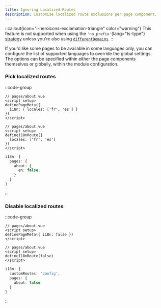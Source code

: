 ```yaml
---
title: Ignoring Localized Routes
description: Customize localized route exclusions per page component.
---
```


::callout{icon="i-heroicons-exclamation-triangle" color="warning"}
This feature is not supported when using the `'no_prefix'`{lang="ts-type"} [strategy](/docs/guide) unless you're also using [`differentDomains`](/docs/guide/different-domains).
::

If you'd like some pages to be available in some languages only, you can configure the list of supported languages to override the global settings. The options can be specified within either the page components themselves or globally, within the module configuration.

### Pick localized routes

::code-group

```vue [about-meta.vue]
// pages/about.vue
<script setup>
definePageMeta({
  i18n: { locales: ['fr', 'es'] }
})
</script>
```

```vue [about-macro.vue]
// pages/about.vue
<script setup>
defineI18nRoute({
  locales: ['fr', 'es']
})
</script>
```

```ts [nuxt.config.ts]
i18n: {
  pages: {
    about: {
      en: false,
    }
  }
}
```

::

### Disable localized routes

::code-group

```vue [about-meta.vue]
// pages/about.vue
<script setup>
definePageMeta({ i18n: false })
</script>
```

```vue [about-macro.vue]
// pages/about.vue
<script setup>
defineI18nRoute(false)
</script>
```

```ts {}[nuxt.config.ts]
i18n: {
  customRoutes: 'config',
  pages: {
    about: false
  }
}
```

::
